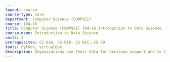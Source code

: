 ```yaml
---
layout: course 
course-type: Core
department: Computer Science (COMPSCI)
course: 194-16
title: Computer Science (COMPSCI) 194-16 Introduction to Data Science
course-name: Introduction to Data Science
units: 3
prerequisites: CS 61A, CS 61B, CS 61C, CS 70
tools: Python, VirtualBox
description: Organizations use their data for decision support and to build data-intensive products and services. The collection of skills required by organizations to support these functions has been grouped under the term Data Science. This course will attempt to articulate the expected output of Data Scientists and then equip the students with the ability to deliver against these expectations. The assignments will involve web programming, statistics, and the ability to manipulate data sets with code.
---
```

